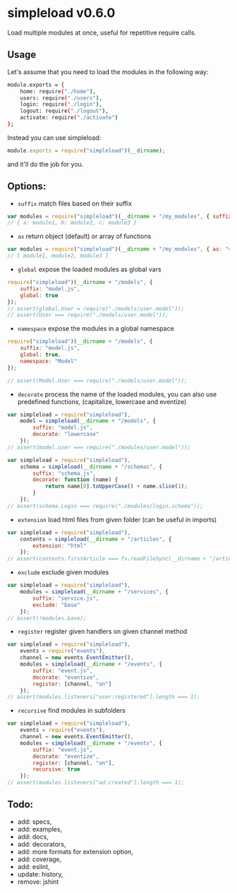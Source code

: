 # simpleload v0.6.0

Load multiple modules at once, useful for repetitive require calls.

## Usage

Let's assume that you need to load the modules in the following way:

```bash    
module.exports = {
    home: require("./home"),
    users: require("./users"),
    login: require("./login"),
    logout: require("./logout"),
    activate: require("./activate")
};
```

Instead you can use simpleload:
```javascript
module.exports = require("simpleload")(__dirname);
```
and it'll do the job for you.


Options:
--------

* `suffix` match files based on their suffix

```javascript
var modules = require("simpleload")(__dirname + "/my_modules", { suffix: "job.js" });  
// { a: module1, b: module2, c: module3 }
```    

* `as` return object (default) or array of functions

```javascript
var modules = require("simpleload")(__dirname + "/my_modules", { as: "values" });
// [ module1, module2, module3 ]
```

* `global` expose the loaded modules as global vars

```javascript
require("simpleload")(__dirname + "/models", { 
    suffix: "model.js", 
    global: true 
});
// assert(global.User = require("./models/user.model"));
// assert(User === require("./models/user.model"));
```

* `namespace` expose the modules in a global namespace

```javascript
require("simpleload")(__dirname + "/models", { 
    suffix: "model.js", 
    global: true, 
    namespace: "Model" 
});

// assert(Model.User === require("./models/user.model"));
```

* `decorate` process the name of the loaded modules, you can also use predefined functions, (capitalize, lowercase and eventize)

```javascript
var simpleload = require("simpleload"),
    model = simpleload(__dirname + "/models", { 
        suffix: "model.js", 
        decorate: "lowercase" 
    });
// assert(model.user === require("./modules/user.model"));
```

```javascript
var simpleload = require("simpleload"),
    schema = simpleload(__dirname + "/schemas", { 
        suffix: "schema.js", 
        decorate: function (name) {
            return name[0].toUpperCase() + name.slice(1);
        }
    });
// assert(schema.Login === require("./modules/login.schema"));
```

* `extension` load html files from given folder (can be useful in imports)

```javascript
var simpleload = require("simpleload"),
    contents = simpleload(__dirname + "/articles", {
        extension: "html"
    });
// assert(contents.firstArticle === fs.readFileSync(__dirname + "/articles/firstArticle.html"));
```

* `exclude` exclude given modules

```javascript
var simpleload = require("simpleload"),
    modules = simpleload(__dirname + "/services", {
        suffix: "service.js",
        exclude: "base"
    });
// assert(!modules.base);
```

* `register` register given handlers on given channel method

```javascript
var simpleload = require("simpleload"),
    events = require("events"),
    channel = new events.EventEmitter(),
    modules = simpleload(__dirname + "/events", {
        suffix: "event.js",
        decorate: "eventize",
        register: [channel, "on"]
    });
// assert(modules.listeners["user:registered"].length === 1);
```

* `recursive` find modules in subfolders

```javascript
var simpleload = require("simpleload"),
    events = require("events"),
    channel = new events.EventEmitter(),
    modules = simpleload(__dirname + "/events", {
        suffix: "event.js",
        decorate: "eventize",
        register: [channel, "on"],
        recursive: true
    });
// assert(modules.listeners["ad:created"].length === 1);
```

Todo:
-----
* add: specs,
* add: examples,
* add: docs,
* add: decorators,
* add: more formats for extension option,
* add: coverage,
* add: eslint,
* update: history,
* remove: jshint
